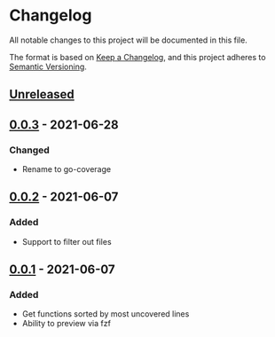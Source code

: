 # Changelog
All notable changes to this project will be documented in this file.

The format is based on [Keep a Changelog](https://keepachangelog.com/en/1.0.0/),
and this project adheres to [Semantic Versioning](https://semver.org/spec/v2.0.0.html).

## [Unreleased]

## [0.0.3] - 2021-06-28
### Changed
- Rename to go-coverage

## [0.0.2] - 2021-06-07
### Added
- Support to filter out files

## [0.0.1] - 2021-06-07
### Added
- Get functions sorted by most uncovered lines
- Ability to preview via fzf

[Unreleased]: https://source.golabs.io/supply-trackers/go-coverage/-/compare/v0.0.3...main
[0.0.3]: https://source.golabs.io/supply-trackers/go-coverage/-/releases/v0.0.3
[0.0.2]: https://source.golabs.io/supply-trackers/go-coverage/-/releases/v0.0.2
[0.0.1]: https://source.golabs.io/supply-trackers/go-coverage/-/releases/v0.0.1
